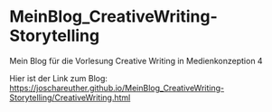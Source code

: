 # MeinBlog_CreativeWriting-Storytelling
Mein Blog für die Vorlesung Creative Writing in Medienkonzeption 4


Hier ist der Link zum Blog: https://joschareuther.github.io/MeinBlog_CreativeWriting-Storytelling/CreativeWriting.html
